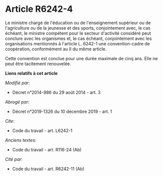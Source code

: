 # Article R6242-4

Le ministre chargé de l'éducation ou de l'enseignement supérieur ou de l'agriculture ou de la jeunesse et des sports,
conjointement avec, le cas échéant, le ministre compétent pour le secteur d'activité considéré peut conclure avec les
organismes et, le cas échéant, conjointement avec les organisations mentionnés à l'article L. 6242-1 une convention-cadre de
coopération, conformément au II du même article. 

Cette convention est conclue pour une durée maximale de cinq ans. Elle ne peut être tacitement renouvelée.

**Liens relatifs à cet article**

_Modifié par_:

  - Décret n°2014-986 du 29 août 2014 - art. 3

_Abrogé par_:

  - Décret n°2019-1326 du 10 décembre 2019 - art. 1

_Cite_:

  - Code du travail - art. L6242-1

_Anciens textes_:

  - Code du travail - art. R116-24 (Ab)

_Cité par_:

  - Code du travail - art. R6242-11 (Ab)
